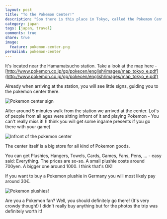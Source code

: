 ```yaml
---
layout: post
title: "To the Pokemon Center!"
description: "Soo there is this place in Tokyo, called the Pokemon Center... And of course we had to go there!"
category: japan
tags: [japan, travel]
comments: true
share: true
image:
  feature: pokemon-center.png
permalink: pokemon-center
---
```


It's located near the Hamamatsucho station. Take a look at the map here - [http://www.pokemon.co.jp/gp/pokecen/english/images/map_tokyo_e.pdf](http://www.pokemon.co.jp/gp/pokecen/english/images/map_tokyo_e.pdf)

Already when arriving at the station, you will see little signs, guiding you to the pokemon center there.

![Pokemon center sign](http://i.imgur.com/ZS8PU.jpg?1)

After around 5 minutes walk from the station we arrived at the center. Lot's of people from all ages were sitting infront of it and playing Pokemon - You can't really miss it! (I think you will get some ingame presents if you go there with your game)

![Infront of the pokemon center](http://i.imgur.com/Dhpw3.jpg?1)

The center itself is a big store for all kind of Pokemon goods.

You can get Plushies, Hangers, Towels, Cards, Games, Fans, Pens, ... - easy said: Everything. The prices are so-so. A small plushie costs around 700yen. A bigger one around 1000. I think that's OK!

If you want to buy a Pokemon plushie in Germany you will most likely pay around 30€.

![Pokemon plushies!](http://i.imgur.com/PeZO5.jpg?1)

Are you a Pokemon fan? Well, you should definitely go there! (It's very crowdy though!) I didn't really buy anything but for the photos the trip was definitely worth it!
